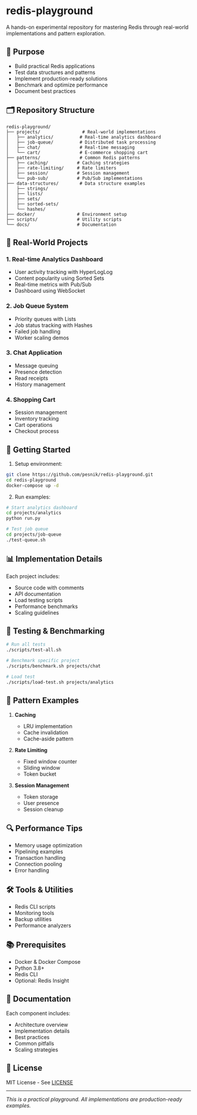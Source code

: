 # redis-playground

A hands-on experimental repository for mastering Redis through real-world implementations and pattern exploration.

## 🎯 Purpose

- Build practical Redis applications
- Test data structures and patterns
- Implement production-ready solutions
- Benchmark and optimize performance
- Document best practices

## 🗂️ Repository Structure

```
redis-playground/
├── projects/                # Real-world implementations
│   ├── analytics/          # Real-time analytics dashboard
│   ├── job-queue/          # Distributed task processing
│   ├── chat/               # Real-time messaging
│   └── cart/               # E-commerce shopping cart
├── patterns/               # Common Redis patterns
│   ├── caching/           # Caching strategies
│   ├── rate-limiting/     # Rate limiters
│   ├── session/           # Session management
│   └── pub-sub/           # Pub/Sub implementations
├── data-structures/        # Data structure examples
│   ├── strings/
│   ├── lists/
│   ├── sets/
│   ├── sorted-sets/
│   └── hashes/
├── docker/                # Environment setup
├── scripts/               # Utility scripts
└── docs/                  # Documentation
```

## 🚀 Real-World Projects

### 1. Real-time Analytics Dashboard
- User activity tracking with HyperLogLog
- Content popularity using Sorted Sets
- Real-time metrics with Pub/Sub
- Dashboard using WebSocket

### 2. Job Queue System
- Priority queues with Lists
- Job status tracking with Hashes
- Failed job handling
- Worker scaling demos

### 3. Chat Application
- Message queuing
- Presence detection
- Read receipts
- History management

### 4. Shopping Cart
- Session management
- Inventory tracking
- Cart operations
- Checkout process

## 🔧 Getting Started

1. Setup environment:
```bash
git clone https://github.com/pesnik/redis-playground.git
cd redis-playground
docker-compose up -d
```

2. Run examples:
```bash
# Start analytics dashboard
cd projects/analytics
python run.py

# Test job queue
cd projects/job-queue
./test-queue.sh
```

## 📊 Implementation Details

Each project includes:
- Source code with comments
- API documentation
- Load testing scripts
- Performance benchmarks
- Scaling guidelines

## 🧪 Testing & Benchmarking

```bash
# Run all tests
./scripts/test-all.sh

# Benchmark specific project
./scripts/benchmark.sh projects/chat

# Load test
./scripts/load-test.sh projects/analytics
```

## 📝 Pattern Examples

1. **Caching**
   - LRU implementation
   - Cache invalidation
   - Cache-aside pattern

2. **Rate Limiting**
   - Fixed window counter
   - Sliding window
   - Token bucket

3. **Session Management**
   - Token storage
   - User presence
   - Session cleanup

## 🔍 Performance Tips

- Memory usage optimization
- Pipelining examples
- Transaction handling
- Connection pooling
- Error handling

## 🛠️ Tools & Utilities

- Redis CLI scripts
- Monitoring tools
- Backup utilities
- Performance analyzers

## 📚 Prerequisites

- Docker & Docker Compose
- Python 3.8+
- Redis CLI
- Optional: Redis Insight

## 📖 Documentation

Each component includes:
- Architecture overview
- Implementation details
- Best practices
- Common pitfalls
- Scaling strategies

## 📜 License

MIT License - See [LICENSE](LICENSE)

---

*This is a practical playground. All implementations are production-ready examples.*
